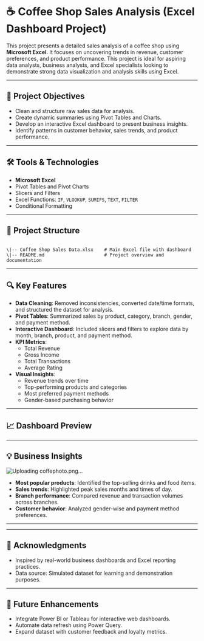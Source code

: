 
# ☕ Coffee Shop Sales Analysis (Excel Dashboard Project)

This project presents a detailed sales analysis of a coffee shop using **Microsoft Excel**. It focuses on uncovering trends in revenue, customer preferences, and product performance. This project is ideal for aspiring data analysts, business analysts, and Excel specialists looking to demonstrate strong data visualization and analysis skills using Excel.

---

## 📌 Project Objectives

- Clean and structure raw sales data for analysis.
- Create dynamic summaries using Pivot Tables and Charts.
- Develop an interactive Excel dashboard to present business insights.
- Identify patterns in customer behavior, sales trends, and product performance.

---

## 🛠️ Tools & Technologies

- **Microsoft Excel**
- Pivot Tables and Pivot Charts
- Slicers and Filters
- Excel Functions: `IF`, `VLOOKUP`, `SUMIFS`, `TEXT`, `FILTER`
- Conditional Formatting

---

## 📂 Project Structure

```

\|-- Coffee Shop Sales Data.xlsx    # Main Excel file with dashboard
\|-- README.md                      # Project overview and documentation

```

---

## 🔍 Key Features

- **Data Cleaning**: Removed inconsistencies, converted date/time formats, and structured the dataset for analysis.
- **Pivot Tables**: Summarized sales by product, category, branch, gender, and payment method.
- **Interactive Dashboard**: Included slicers and filters to explore data by month, branch, product, and payment method.
- **KPI Metrics**:
  - Total Revenue
  - Gross Income
  - Total Transactions
  - Average Rating
- **Visual Insights**:
  - Revenue trends over time
  - Top-performing products and categories
  - Most preferred payment methods
  - Gender-based purchasing behavior

---

## 📈 Dashboard Preview

 


---

## 💡 Business Insights
![Uploading coffephoto.png…]()

- **Most popular products**: Identified the top-selling drinks and food items.
- **Sales trends**: Highlighted peak sales months and times of day.
- **Branch performance**: Compared revenue and transaction volumes across branches.
- **Customer behavior**: Analyzed gender-wise and payment method preferences.

---



---

## 🙌 Acknowledgments

- Inspired by real-world business dashboards and Excel reporting practices.
- Data source: Simulated dataset for learning and demonstration purposes.

---

## 🚀 Future Enhancements

- Integrate Power BI or Tableau for interactive web dashboards.
- Automate data refresh using Power Query.
- Expand dataset with customer feedback and loyalty metrics.

```
